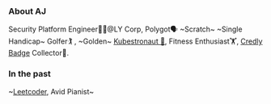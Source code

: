 ### About AJ
Security Platform Engineer🧑‍💻@LY Corp, Polygot🗣️ ~Scratch~ ~Single Handicap~ Golfer🏌️
, ~Golden~ [Kubestronaut 🐳](https://www.cncf.io/training/kubestronaut/?p=jeongwoo-kim), Fitness Enthusiast🏋️, [Credly Badge](https://www.credly.com/users/mlajkim/badges) Collector🏅.

### In the past
~[Leetcoder](https://leetcode.com/u/mlajkim/), Avid Pianist~
